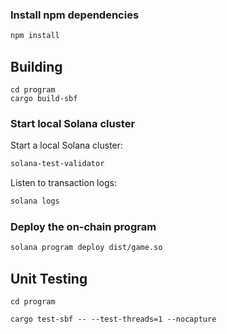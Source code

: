 ### Install npm dependencies

```bash
npm install
```

## Building
```
cd program
cargo build-sbf
```

### Start local Solana cluster

Start a local Solana cluster:
```bash
solana-test-validator
```
Listen to transaction logs:
```bash
solana logs
```

### Deploy the on-chain program

```bash
solana program deploy dist/game.so
```

## Unit Testing
```
cd program

cargo test-sbf -- --test-threads=1 --nocapture
```